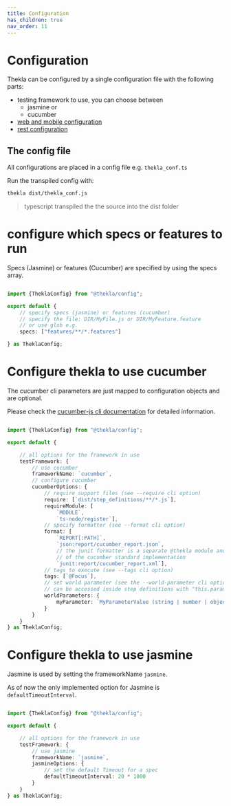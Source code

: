 ```yaml
---
title: Configuration
has_children: true
nav_order: 11
---
```


# Configuration

Thekla can be configured by a single configuration file with the following parts:

- testing framework to use, you can choose between
    - jasmine or
    - cucumber
- [web and mobile configuration](../reference/web_and_mobile/CONFIGURATION.md)
- [rest configuration](../reference/rest/CONFIGURATION.md)

## The config file

All configurations are placed in a config file e.g. ``thekla_conf.ts``

Run the transpiled config with:

````bash
thekla dist/thekla_conf.js
````

> typescript transpiled the the source into the dist folder

# configure which specs or features to run

Specs (Jasmine) or features (Cucumber) are specified by using the specs array.

````typescript

import {TheklaConfig} from "@thekla/config";

export default {
    // specify specs (jasmine) or features (cucumber)
    // specify the file: DIR/MyFile.js or DIR/MyFeature.feature
    // or use glob e.g.
    specs: ["features/**/*.features"]

} as TheklaConfig;

````

# Configure thekla to use cucumber

The cucumber cli parameters are just mapped to configuration objects and are optional.

Please check the [cucumber-js cli documentation]((https://github.com/cucumber/cucumber-js/blob/master/docs/cli.md))
for detailed information.

````typescript

import {TheklaConfig} from "@thekla/config";

export default {

    // all options for the framework in use
    testFramework: {
        // use cucumber
        frameworkName: `cucumber`,
        // configure cucumber                       
        cucumberOptions: {     
            // require support files (see --require cli option)                            
            require: [`dist/step_definitions/**/*.js`],
            requireModule: [
                `MODULE`, 
                `ts-node/register`],
            // specify formatter (see --format cli option)
            format: [
                `REPORT[:PATH]`,
                `json:report/cucumber_report.json`,
                // the junit formatter is a separate @thekla module and not part
                // of the cucumber standard implementation
                `junit:report/cucumber_report.xml`],
            // tags to execute (see --tags cli option)
            tags: [`@Focus`],
            // set world parameter (see the --world-parameter cli option)
            // can be accessed inside step definitions with "this.parameter"
            worldParameters: {
                myParameter: `MyParameterValue (string | number | object | array etc.)`
            }
        }
    }
} as TheklaConfig;

````

# Configure thekla to use jasmine

Jasmine is used by setting the frameworkName ``jasmine``.

As of now the only implemented option for Jasmine is ``defaultTimeoutInterval``.

````typescript

import {TheklaConfig} from "@thekla/config";

export default {

    // all options for the framework in use
    testFramework: {
        // use jasmine
        frameworkName: `jasmine`,
        jasmineOptions: {
            // set the default Timeout for a spec
            defaultTimeoutInterval: 20 * 1000
        }
    }
} as TheklaConfig;

````